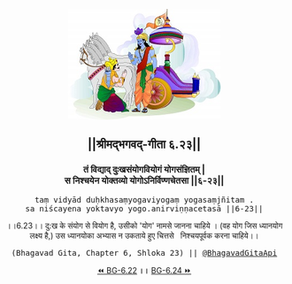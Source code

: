 <center><img src="../../asset/BG.png" alt="#API #bhagavadgitaapi #slok #nodejs #js #api #gitaapi #krishna #hinduism #vedic #ISKCON #shreemadbhagavadgita #technology"/>
<h2>||श्रीमद्‍भगवद्‍-गीता ६.२३||</h2>
<h3>तं विद्याद् दुःखसंयोगवियोगं योगसंज्ञितम् |<br/>स निश्चयेन योक्तव्यो योगोऽनिर्विण्णचेतसा ||६-२३||</h3>
<pre>taṃ vidyād duḥkhasaṃyogaviyogaṃ yogasaṃjñitam .<br/>sa niścayena yoktavyo yogo.anirviṇṇacetasā ||6-23||</pre>
<p>।।6.23।। दु:ख के संयोग से वियोग है, उसीको 'योग' नामसे जानना चाहिये । (वह योग जिस ध्यानयोग लक्ष्य है,) उस ध्यानयोका अभ्यास न उकताये हुए चित्तसे   निश्चयपूर्वक करना चाहिये।।</p>
<pre>(Bhagavad Gita, Chapter 6, Shloka 23) || <a href="https://twitter.com/bhagavadgitaapi">@BhagavadGitaApi</a></pre><a href="../../6/22">⏪  BG-6.22</a><b>        ।।        </b><a href="../../6/24">BG-6.24  ⏩</a></center></center>